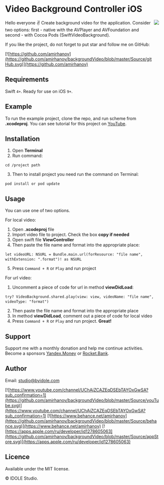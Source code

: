 # Video Background Controller iOS

<img align="right" src="https://github.com/amirhanov/backgroundVideo/blob/master/Source/gif.gif" height="250"/>

Hello everyone ✌️ 
Create background video for the application. Consider two options: first - native with the AVPlayer and AVFoundation and second - with Cocoa Pods (SwiftVideoBackground).

If you like the project, do not forget to put star and follow me on GitHub:

[![https://github.com/amirhanov](https://github.com/amirhanov/backgroundVideo/blob/master/Source/gitHub.svg)](https://github.com/amirhanov)

## Requirements

Swift `4+`. Ready for use on iOS `9+`.

## Example

To run the example project, clone the repo, and run scheme from **.xcodeproj**. You can see tutorial for this project on [YouTube](https://www.youtube.com/watch?v=uI0fQ0J48Lc).

## Installation

1. Open **Terminal**
2. Run command:

```
cd /project path
```

3. Then to install project you need run the command on Terminal:

```
pod install or pod update
```

## Usage

You can use one of two options. 

For local video:

1. Open **.xcodeproj** file
2. Import video file to project. Check the box **copy if needed**
3. Open swift file **ViewController**
4. Then paste the file name and format into the appropriate place:

```
let videoURL: NSURL = Bundle.main.url(forResource: "file name", withExtension: ".format")! as NSURL
```

5. Press `Command + R` or `Play` and run project

For url video:

1. Uncomment a piece of code for url in method **viewDidLoad**:

```
try? VideoBackground.shared.play(view: view, videoName: "file name", videoType: "format")
```

2. Then paste the file name and format into the appropriate place
3. In method **viewDidLoad**, comment out a piece of code for local video
3. Press `Command + R` or `Play` and run project. **Great!**

## Support

Support me with a monthly donation and help me continue activities. Become a sponsors [Yandex.Money](http://bit.ly/2HivTkw) or [Rocket.Bank](http://bit.ly/2TsB8ov).

## Author

Email: studio@byidole.com

[![https://www.youtube.com/channel/UChAjZCAZEqDSEbTAYOxGwSA?sub_confirmation=1](https://github.com/amirhanov/backgroundVideo/blob/master/Source/youTube.svg)](https://www.youtube.com/channel/UChAjZCAZEqDSEbTAYOxGwSA?sub_confirmation=1) 
[![https://www.behance.net/amirhanov](https://github.com/amirhanov/backgroundVideo/blob/master/Source/behance.svg)](https://www.behance.net/amirhanov)
[![https://apps.apple.com/ru/developer/id1278605063](https://github.com/amirhanov/backgroundVideo/blob/master/Source/appStore.svg)](https://apps.apple.com/ru/developer/id1278605063)

## Licence

Available under the MIT license.

© IDOLE Studio.